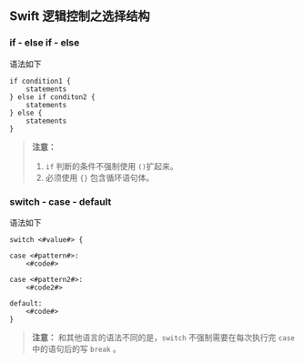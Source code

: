 ## Swift 逻辑控制之选择结构

### if - else if - else
语法如下
```
if condition1 {
	statements
} else if conditon2 {
	statements
} else {
	statements
}
```
> **注意：** 
> 1. `if` 判断的条件不强制使用 `()`扩起来。
> 2. 必须使用 `{}` 包含循环语句体。


### switch - case - default
语法如下
```
switch <#value#> {

case <#pattern#>:
    <#code#>

case <#pattern2#>:
    <#code2#>

default:
    <#code#>
}
```

>**注意：**
和其他语言的语法不同的是，`switch`	不强制需要在每次执行完 `case` 中的语句后的写 `break` 。









